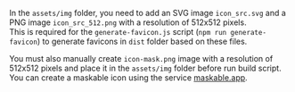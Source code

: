 In the `assets/img` folder, you need to add an SVG image `icon_src.svg` and a PNG image `icon_src_512.png` with a resolution of 512x512 pixels.  
This is required for the `generate-favicon.js` script (`npm run generate-favicon`) to generate favicons in `dist` folder based on these files.

You must also manually create `icon-mask.png` image with a resolution of 512x512 pixels and place it in the `assets/img` folder before run build script.  
You can create a maskable icon using the service [maskable.app](https://maskable.app/editor).